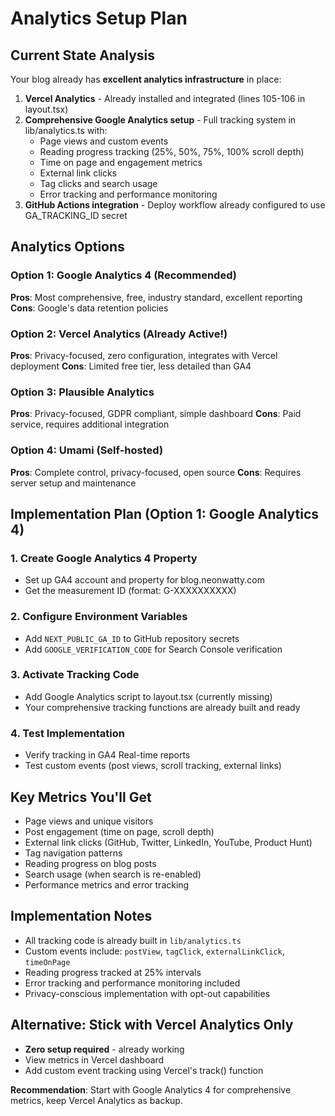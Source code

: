 # Analytics Setup Plan

## Current State Analysis

Your blog already has **excellent analytics infrastructure** in place:

1. **Vercel Analytics** - Already installed and integrated (lines 105-106 in layout.tsx)
2. **Comprehensive Google Analytics setup** - Full tracking system in lib/analytics.ts with:
   - Page views and custom events
   - Reading progress tracking (25%, 50%, 75%, 100% scroll depth)
   - Time on page and engagement metrics
   - External link clicks
   - Tag clicks and search usage
   - Error tracking and performance monitoring
3. **GitHub Actions integration** - Deploy workflow already configured to use GA_TRACKING_ID secret

## Analytics Options

### Option 1: Google Analytics 4 (Recommended)
**Pros**: Most comprehensive, free, industry standard, excellent reporting
**Cons**: Google's data retention policies

### Option 2: Vercel Analytics (Already Active!)
**Pros**: Privacy-focused, zero configuration, integrates with Vercel deployment
**Cons**: Limited free tier, less detailed than GA4

### Option 3: Plausible Analytics
**Pros**: Privacy-focused, GDPR compliant, simple dashboard
**Cons**: Paid service, requires additional integration

### Option 4: Umami (Self-hosted)
**Pros**: Complete control, privacy-focused, open source
**Cons**: Requires server setup and maintenance

## Implementation Plan (Option 1: Google Analytics 4)

### 1. Create Google Analytics 4 Property
- Set up GA4 account and property for blog.neonwatty.com
- Get the measurement ID (format: G-XXXXXXXXXX)

### 2. Configure Environment Variables
- Add `NEXT_PUBLIC_GA_ID` to GitHub repository secrets
- Add `GOOGLE_VERIFICATION_CODE` for Search Console verification

### 3. Activate Tracking Code
- Add Google Analytics script to layout.tsx (currently missing)
- Your comprehensive tracking functions are already built and ready

### 4. Test Implementation
- Verify tracking in GA4 Real-time reports
- Test custom events (post views, scroll tracking, external links)

## Key Metrics You'll Get

- Page views and unique visitors
- Post engagement (time on page, scroll depth)
- External link clicks (GitHub, Twitter, LinkedIn, YouTube, Product Hunt)
- Tag navigation patterns
- Reading progress on blog posts
- Search usage (when search is re-enabled)
- Performance metrics and error tracking

## Implementation Notes

- All tracking code is already built in `lib/analytics.ts`
- Custom events include: `postView`, `tagClick`, `externalLinkClick`, `timeOnPage`
- Reading progress tracked at 25% intervals
- Error tracking and performance monitoring included
- Privacy-conscious implementation with opt-out capabilities

## Alternative: Stick with Vercel Analytics Only
- **Zero setup required** - already working
- View metrics in Vercel dashboard
- Add custom event tracking using Vercel's track() function

**Recommendation**: Start with Google Analytics 4 for comprehensive metrics, keep Vercel Analytics as backup.